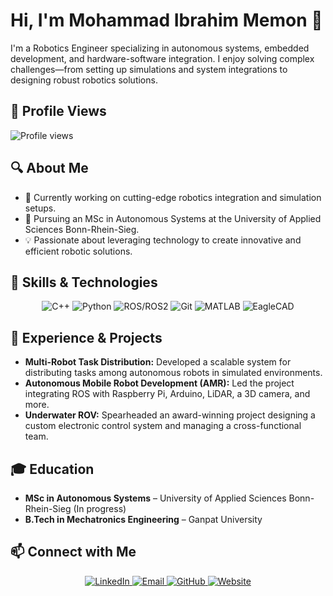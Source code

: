 # Hi, I'm Mohammad Ibrahim Memon 👋

I'm a Robotics Engineer specializing in autonomous systems, embedded development, and hardware-software integration. I enjoy solving complex challenges—from setting up simulations and system integrations to designing robust robotics solutions.

## 👀 Profile Views
![Profile views](https://komarev.com/ghpvc/?username=ibrahim-1811&color=brightgreen)

## 🔍 About Me
- 🔭 Currently working on cutting-edge robotics integration and simulation setups.
- 🌱 Pursuing an MSc in Autonomous Systems at the University of Applied Sciences Bonn-Rhein-Sieg.
- 💡 Passionate about leveraging technology to create innovative and efficient robotic solutions.

## 🔧 Skills & Technologies
<p align="center">
  <img src="https://img.shields.io/badge/C++-00599C?style=for-the-badge&logo=cplusplus&logoColor=white" alt="C++" />
  <img src="https://img.shields.io/badge/Python-3776AB?style=for-the-badge&logo=python&logoColor=white" alt="Python" />
  <img src="https://img.shields.io/badge/ROS-22314F?style=for-the-badge&logo=ros&logoColor=white" alt="ROS/ROS2" />
  <img src="https://img.shields.io/badge/Git-F05032?style=for-the-badge&logo=git&logoColor=white" alt="Git" />
  <img src="https://img.shields.io/badge/MATLAB-0076A8?style=for-the-badge&logo=matlab&logoColor=white" alt="MATLAB" />
  <img src="https://img.shields.io/badge/EagleCAD-00539F?style=for-the-badge&logo=autodesk&logoColor=white" alt="EagleCAD" />
</p>

## 🚀 Experience & Projects
- **Multi-Robot Task Distribution:** Developed a scalable system for distributing tasks among autonomous robots in simulated environments.
- **Autonomous Mobile Robot Development (AMR):** Led the project integrating ROS with Raspberry Pi, Arduino, LiDAR, a 3D camera, and more.
- **Underwater ROV:** Spearheaded an award-winning project designing a custom electronic control system and managing a cross-functional team.

## 🎓 Education
- **MSc in Autonomous Systems** – University of Applied Sciences Bonn-Rhein-Sieg (In progress)
- **B.Tech in Mechatronics Engineering** – Ganpat University

## 📫 Connect with Me
<p align="center">
  <a href="https://linkedin.com/in/ibrahimmemon18" target="_blank">
    <img src="https://img.shields.io/badge/LinkedIn-0A66C2?style=for-the-badge&logo=linkedin&logoColor=white" alt="LinkedIn" />
  </a>
  <a href="mailto:immemon1811@gmail.com">
    <img src="https://img.shields.io/badge/Email-D14836?style=for-the-badge&logo=gmail&logoColor=white" alt="Email" />
  </a>
  <a href="https://github.com/ibrahimmemonn" target="_blank">
    <img src="https://img.shields.io/badge/GitHub-181717?style=for-the-badge&logo=github&logoColor=white" alt="GitHub" />
  </a>
  <a href="https://ibrahim-1811.github.io/" target="_blank">
    <img src="https://img.shields.io/badge/Website-ibrahim--1811.github.io-blue?style=for-the-badge&logo=google-chrome&logoColor=white" alt="Website" />
  </a>
</p>
